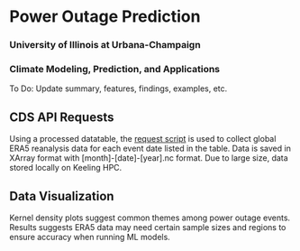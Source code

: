 # Power Outage Prediction

### University of Illinois at Urbana-Champaign
### Climate Modeling, Prediction, and Applications

To Do:
Update summary, features, findings, examples, etc.

## CDS API Requests
Using a processed datatable, the [request script](https://github.com/rct4/Climate_Prediction/blob/master/scripts/cds_request.py) is used to collect global ERA5 reanalysis data for each event date listed in the table. Data is saved in XArray format with [month]-[date]-[year].nc format. Due to large size, data stored locally on Keeling HPC.

## Data Visualization
Kernel density plots suggest common themes among power outage events. Results suggests ERA5 data may need certain sample sizes and regions to ensure accuracy when running ML models.

## 